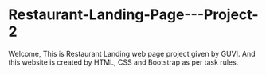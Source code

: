 # Restaurant-Landing-Page---Project-2
Welcome, This is Restaurant Landing web page project given by GUVI. And this website is created by HTML, CSS and Bootstrap as per task rules.